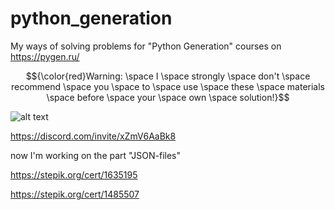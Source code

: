 # python_generation
My ways of solving problems for "Python Generation" courses on https://pygen.ru/

$${\color{red}Warning:  \space I  \space strongly  \space don't  \space recommend  \space you  \space to  \space use  \space these  \space materials  \space before  \space your  \space own  \space solution!}$$

![alt text](https://i.redd.it/a518zgm0vt461.jpg)

https://discord.com/invite/xZmV6AaBk8

now I'm working on the part "JSON-files"

https://stepik.org/cert/1635195

https://stepik.org/cert/1485507
